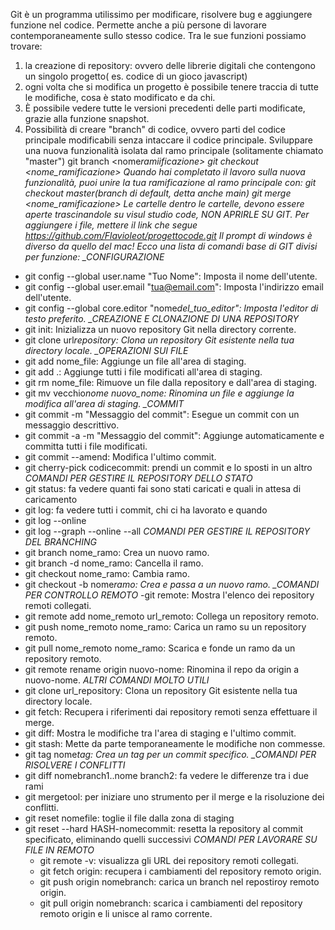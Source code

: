 <!-- @format -->

Git è un programma utilissimo per modificare, risolvere bug e aggiungere funzione nel codice.
Permette anche a più persone di lavorare contemporaneamente sullo stesso codice.
Tra le sue funzioni possiamo trovare:

1. la creazione di repository: ovvero delle librerie digitali che contengono un singolo progetto( es. codice di un gioco javascript)
1. ogni volta che si modifica un progetto è possibile tenere traccia di tutte le modifiche, cosa è stato modificato e da chi.
1. È possibile vedere tutte le versioni precedenti delle parti modificate, grazie alla funzione snapshot.
1. Possibilità di creare "branch" di codice, ovvero parti del codice principale modificabili senza intaccare il codice principale. Sviluppare una nuova funzionalità isolata dal ramo principale (solitamente chiamato "master")
   git branch <nome*ramiificazione>
   git checkout <nome_ramificazione>
   Quando hai completato il lavoro sulla nuova funzionalità, puoi unire la tua ramificazione al ramo principale con:
   git checkout master(branch di default, detta anche main)
   git merge <nome_ramificazione>
   Le cartelle dentro le cartelle, devono essere aperte trascinandole su visul studio code, NON APRIRLE SU GIT.
   Per aggiungere i file, mettere il link che segue https://github.com/Flavioleot/progettocode.git
   Il prompt di windows è diverso da quello del mac!
   Ecco una lista di comandi base di GIT divisi per funzione:
   \_CONFIGURAZIONE*

- git config --global user.name "Tuo Nome": Imposta il nome dell'utente.
- git config --global user.email "tua@email.com": Imposta l'indirizzo email dell'utente.
- git config --global core.editor "nome*del_tuo_editor": Imposta l'editor di testo preferito.
  \_CREAZIONE E CLONAZIONE DI UNA REPOSITORY*
- git init: Inizializza un nuovo repository Git nella directory corrente.
- git clone url*repository: Clona un repository Git esistente nella tua directory locale.
  \_OPERAZIONI SUI FILE*
- git add nome_file: Aggiunge un file all'area di staging.
- git add .: Aggiunge tutti i file modificati all'area di staging.
- git rm nome_file: Rimuove un file dalla repository e dall'area di staging.
- git mv vecchio*nome nuovo_nome: Rinomina un file e aggiunge la modifica all'area di staging.
  \_COMMIT*
- git commit -m "Messaggio del commit": Esegue un commit con un messaggio descrittivo.
- git commit -a -m "Messaggio del commit": Aggiunge automaticamente e committa tutti i file modificati.
- git commit --amend: Modifica l'ultimo commit.
- git cherry-pick codicecommit: prendi un commit e lo sposti in un altro
  _COMANDI PER GESTIRE IL REPOSITORY DELLO STATO_
- git status: fa vedere quanti fai sono stati caricati e quali in attesa di caricamento
- git log: fa vedere tutti i commit, chi ci ha lavorato e quando
- git log --online
- git log --graph --online --all
  _COMANDI PER GESTIRE IL REPOSITORY DEL BRANCHING_
- git branch nome_ramo: Crea un nuovo ramo.
- git branch -d nome_ramo: Cancella il ramo.
- git checkout nome_ramo: Cambia ramo.
- git checkout -b nome*ramo: Crea e passa a un nuovo ramo.
  \_COMANDI PER CONTROLLO REMOTO*
  -git remote: Mostra l'elenco dei repository remoti collegati.
- git remote add nome_remoto url_remoto: Collega un repository remoto.
- git push nome_remoto nome_ramo: Carica un ramo su un repository remoto.
- git pull nome_remoto nome_ramo: Scarica e fonde un ramo da un repository remoto.
- git remote rename origin nuovo-nome: Rinomina il repo da origin a nuovo-nome. _ALTRI COMANDI MOLTO UTILI_
- git clone url_repository: Clona un repository Git esistente nella tua directory locale.
- git fetch: Recupera i riferimenti dai repository remoti senza effettuare il merge.
- git diff: Mostra le modifiche tra l'area di staging e l'ultimo commit.
- git stash: Mette da parte temporaneamente le modifiche non commesse.
- git tag nome*tag: Crea un tag per un commit specifico.
  \_COMANDI PER RISOLVERE I CONFLITTI*
- git diff nomebranch1..nome branch2: fa vedere le differenze tra i due rami
- git mergetool: per iniziare uno strumento per il merge e la risoluzione dei conflitti.
- git reset nomefile: toglie il file dalla zona di staging
- git reset --hard HASH-nomecommit: resetta la repository al commit specificato, eliminando quelli successivi
  _COMANDI PER LAVORARE SU FILE IN REMOTO_
  - git remote -v: visualizza gli URL dei repository remoti collegati.
  - git fetch origin: recupera i cambiamenti del repository remoto origin.
  - git push origin nomebranch: carica un branch nel repostiroy remoto origin.
  - git pull origin nomebranch: scarica i cambiamenti del repository remoto origin e li unisce al ramo corrente.
